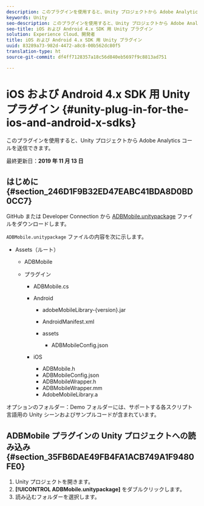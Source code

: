 ```yaml
---
description: このプラグインを使用すると、Unity プロジェクトから Adobe Analytics コールを送信できます。
keywords: Unity
seo-description: このプラグインを使用すると、Unity プロジェクトから Adobe Analytics コールを送信できます。
seo-title: iOS および Android 4.x SDK 用 Unity プラグイン
solution: Experience Cloud、開発者
title: iOS および Android 4.x SDK 用 Unity プラグイン
uuid: 83289a73-982d-4472-a8c8-00b562dc80f5
translation-type: ht
source-git-commit: df4ff7128357a18c56d840eb5697f9c8813ad751

---
```



# iOS および Android 4.x SDK 用 Unity プラグイン {#unity-plug-in-for-the-ios-and-android-x-sdks}

このプラグインを使用すると、Unity プロジェクトから Adobe Analytics コールを送信できます。

最終更新日：**2019 年 11 月 13 日**

## はじめに {#section_246D1F9B32ED47EABC41BDA8D0BD0CC7}

GitHub または Developer Connection から [ADBMobile.unitypackage](https://github.com/Adobe-Marketing-Cloud/mobile-services/releases) ファイルをダウンロードします。

`ADBMobile.unitypackage` ファイルの内容を次に示します。

* Assets（ルート）

   * ADBMobile

   * プラグイン

      * ADBMobile.cs
      * Android

         * adobeMobileLibrary-{version}.jar
         * AndroidManifest.xml
         * assets

            * ADBMobileConfig.json
      * iOS

         * ADBMobile.h
         * ADBMobileConfig.json
         * ADBMobileWrapper.h
         * ADBMobileWrapper.mm
         * AdobeMobileLibrary.a


オプションのフォルダー：Demo フォルダーには、サポートする各スクリプト言語用の Unity シーンおよびサンプルコードが含まれています。

## ADBMobile プラグインの Unity プロジェクトへの読み込み{#section_35FB6DAE49FB4FA1ACB749A1F9480FE0}

1. Unity プロジェクトを開きます。
1. **[!UICONTROL ADBMobile.unitypackage]** をダブルクリックします。
1. 読み込むフォルダーを選択します。

